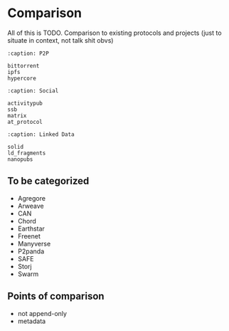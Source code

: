 # Comparison

All of this is TODO. Comparison to existing protocols and projects (just to situate in context, not talk shit obvs)

```{toctree}
:caption: P2P

bittorrent
ipfs
hypercore
```

```{toctree}
:caption: Social

activitypub
ssb
matrix
at_protocol
```

```{toctree}
:caption: Linked Data

solid
ld_fragments
nanopubs
```

## To be categorized

- Agregore
- Arweave
- CAN
- Chord
- Earthstar
- Freenet
- Manyverse
- P2panda
- SAFE
- Storj
- Swarm


## Points of comparison

- not append-only
- metadata